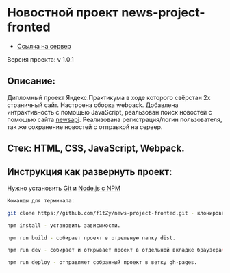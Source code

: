 # Новостной проект news-project-fronted

* [Ссылка на сервер](https://www.news-project.gq/)

Версия проекта: v 1.0.1

## Описание:
Дипломный проект Яндекс.Практикума в ходе которого свёрстан 2х страничный сайт. Настроена сборка webpack. Добавлена интрактивность с помощью JavaScript, реальзован поиск новостей с помощью сайта [newsapi](https://newsapi.org/). Реализована регистрация/логин пользователя, так же сохранение новостей с отправкой на сервер.

## Стек: HTML, CSS, JavaScript, Webpack.

## Инструкция как развернуть проект:
Нужно установить [Git](https://git-scm.com/) и [Node.js с NPM](https://nodejs.org/en/)

```sh
Команды для терминала:

git clone https://github.com/f1tZy/news-project-fronted.git - клонировать проект на локальный компьютер

npm install - установить зависимости.

npm run build - собирает проект в отдельную папку dist.

npm run dev - собирает и открывает проект в отдельной вкладке браузера(live server).

npm run deploy - отправляет собранный проект в ветку gh-pages.
```
